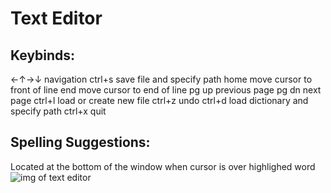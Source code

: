 # Text Editor 

## Keybinds:  
←↑→↓           navigation
ctrl+s         save file and specify path
home           move cursor to front of line 
end            move cursor to end of line 
pg up          previous page
pg dn          next page
ctrl+l         load or create new file
ctrl+z         undo
ctrl+d         load dictionary and specify path
ctrl+x         quit

## Spelling Suggestions: 
Located at the bottom of the window when cursor is over highlighed word 
![img of text editor](/../screenshots/text-editor-demo.jpg?raw=true)